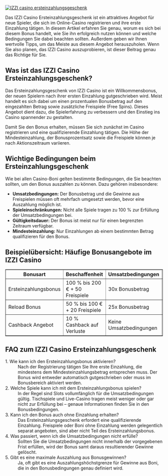 [![IZZI casino ersteinzahlungsgeschenk](https://123-caf.pages.dev/gitsignup.png)](https://vrmoo.ru/Bt82HjjY)

<p>Das IZZI Casino Ersteinzahlungsgeschenk ist ein attraktives Angebot für neue Spieler, die sich im Online-Casino registrieren und ihre erste Einzahlung tätigen. In diesem Artikel erfahren Sie genau, worum es sich bei diesem Bonus handelt, wie Sie ihn erfolgreich nutzen können und welche Bedingungen Sie dabei beachten sollten. Außerdem geben wir Ihnen wertvolle Tipps, um das Meiste aus diesem Angebot herauszuholen. Wenn Sie also planen, das IZZI Casino auszuprobieren, ist dieser Beitrag genau das Richtige für Sie.</p>  <h2>Was ist das IZZI Casino Ersteinzahlungsgeschenk?</h2> <p>Das Ersteinzahlungsgeschenk von IZZI Casino ist ein Willkommensbonus, der neuen Spielern nach ihrer ersten Einzahlung gutgeschrieben wird. Meist handelt es sich dabei um einen prozentualen Bonusbetrag auf den eingezahlten Betrag sowie zusätzliche Freispiele (Free Spins). Dieses Angebot dient dazu, die Spielerfahrung zu verbessern und den Einstieg ins Casino spannender zu gestalten.</p> <p>Damit Sie den Bonus erhalten, müssen Sie sich zunächst im Casino registrieren und eine qualifizierende Einzahlung tätigen. Die Höhe der Mindesteinzahlung, der Bonusprozentsatz sowie die Freispiele können je nach Aktionszeitraum variieren.</p>  <h2>Wichtige Bedingungen beim Ersteinzahlungsgeschenk</h2> <p>Wie bei allen Casino-Boni gelten bestimmte Bedingungen, die Sie beachten sollten, um den Bonus auszahlen zu können. Dazu gehören insbesondere:</p> <ul>   <li><strong>Umsatzbedingungen:</strong> Der Bonusbetrag und die Gewinne aus Freispielen müssen oft mehrfach umgesetzt werden, bevor eine Auszahlung möglich ist.</li>   <li><strong>Spieleinschränkungen:</strong> Nicht alle Spiele tragen zu 100 % zur Erfüllung der Umsatzbedingungen bei.</li>   <li><strong>Gültigkeitsdauer:</strong> Der Bonus ist meist nur für einen begrenzten Zeitraum verfügbar.</li>   <li><strong>Mindesteinzahlung:</strong> Nur Einzahlungen ab einem bestimmten Betrag qualifizieren für den Bonus.</li> </ul>  <h2>Beispielübersicht: Häufige Bonusangebote im IZZI Casino</h2> <table border="1" cellpadding="6" cellspacing="0">   <thead>     <tr>       <th>Bonusart</th>       <th>Beschaffenheit</th>       <th>Umsatzbedingungen</th>       <th>Gültigkeitsdauer</th>     </tr>   </thead>   <tbody>     <tr>       <td>Ersteinzahlungsbonus</td>       <td>100 % bis 200 € + 50 Freispiele</td>       <td>30x Bonusbetrag</td>       <td>7 Tage</td>     </tr>     <tr>       <td>Reload Bonus</td>       <td>50 % bis 100 € + 20 Freispiele</td>       <td>25x Bonusbetrag</td>       <td>5 Tage</td>     </tr>     <tr>       <td>Cashback Angebot</td>       <td>10 % Cashback auf Verluste</td>       <td>Keine Umsatzbedingungen</td>       <td>Wöchentlich</td>     </tr>   </tbody> </table>  <h2>FAQ zum IZZI Casino Ersteinzahlungsgeschenk</h2> <dl>   <dt>1. Wie kann ich den Ersteinzahlungsbonus aktivieren?</dt>   <dd>Nach der Registrierung tätigen Sie Ihre erste Einzahlung, die mindestens dem Mindesteinzahlungsbetrag entsprechen muss. Der Bonus wird entweder automatisch gutgeschrieben oder muss im Bonusbereich aktiviert werden.</dd>    <dt>2. Welche Spiele kann ich mit dem Ersteinzahlungsbonus spielen?</dt>   <dd>In der Regel sind Slots vollumfänglich für die Umsatzbedingungen gültig. Tischspiele und Live-Casino tragen meist weniger oder gar nicht zur Erfüllung bei – genaue Informationen finden Sie in den Bonusbedingungen.</dd>    <dt>3. Kann ich den Bonus auch ohne Einzahlung erhalten?</dt>   <dd>Das Ersteinzahlungsgeschenk erfordert eine qualifizierende Einzahlung. Freispiele oder Boni ohne Einzahlung werden gelegentlich separat angeboten, sind aber nicht Teil des Ersteinzahlungsbonus.</dd>    <dt>4. Was passiert, wenn ich die Umsatzbedingungen nicht erfülle?</dt>   <dd>Sollten Sie die Umsatzbedingungen nicht innerhalb der vorgegebenen Frist erfüllen, wird der Bonus samt daraus resultierender Gewinne gelöscht.</dd>    <dt>5. Gibt es eine maximale Auszahlung aus Bonusgewinnen?</dt>   <dd>Ja, oft gibt es eine Auszahlungshöchstgrenze für Gewinne aus Boni, die in den Bonusbedingungen genau definiert wird.</dd> </dl>